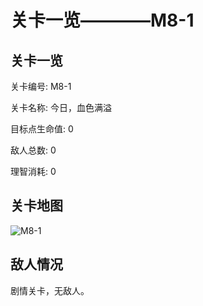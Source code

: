 # 关卡一览————M8-1


## 关卡一览

关卡编号: M8-1

关卡名称: 今日，血色满溢

目标点生命值: 0

敌人总数: 0

理智消耗: 0


## 关卡地图
![M8-1](./oprMap/M8-1.png)

## 敌人情况

剧情关卡，无敌人。

